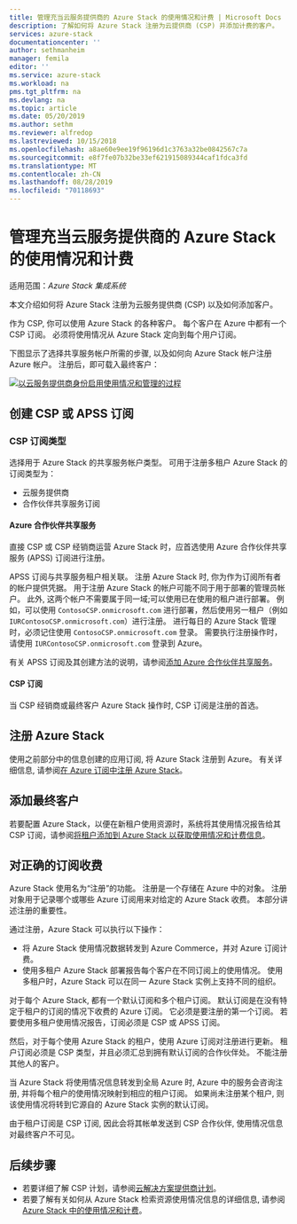 ```yaml
---
title: 管理充当云服务提供商的 Azure Stack 的使用情况和计费 | Microsoft Docs
description: 了解如何将 Azure Stack 注册为云提供商 (CSP) 并添加计费的客户。
services: azure-stack
documentationcenter: ''
author: sethmanheim
manager: femila
editor: ''
ms.service: azure-stack
ms.workload: na
pms.tgt_pltfrm: na
ms.devlang: na
ms.topic: article
ms.date: 05/20/2019
ms.author: sethm
ms.reviewer: alfredop
ms.lastreviewed: 10/15/2018
ms.openlocfilehash: a8ae60e9ee19f96196d1c3763a32be0842567c7a
ms.sourcegitcommit: e8f7fe07b32be33ef621915089344caf1fdca3fd
ms.translationtype: MT
ms.contentlocale: zh-CN
ms.lasthandoff: 08/28/2019
ms.locfileid: "70118693"
---
```

# <a name="manage-usage-and-billing-for-azure-stack-as-a-cloud-service-provider"></a>管理充当云服务提供商的 Azure Stack 的使用情况和计费

适用范围：*Azure Stack 集成系统*

本文介绍如何将 Azure Stack 注册为云服务提供商 (CSP) 以及如何添加客户。

作为 CSP, 你可以使用 Azure Stack 的各种客户。 每个客户在 Azure 中都有一个 CSP 订阅。 必须将使用情况从 Azure Stack 定向到每个用户订阅。

下图显示了选择共享服务帐户所需的步骤, 以及如何向 Azure Stack 帐户注册 Azure 帐户。 注册后，即可载入最终客户：

[![以云服务提供商身份启用使用情况和管理的过程](media/azure-stack-add-manage-billing-as-a-csp/process-add-useage-as-a-csp.png "以云服务提供商身份启用使用情况和管理的过程")](media/azure-stack-add-manage-billing-as-a-csp/process-add-useage-as-a-csp.png#lightbox)

## <a name="create-a-csp-or-apss-subscription"></a>创建 CSP 或 APSS 订阅

### <a name="csp-subscription-types"></a>CSP 订阅类型

选择用于 Azure Stack 的共享服务帐户类型。 可用于注册多租户 Azure Stack 的订阅类型为：

- 云服务提供商
- 合作伙伴共享服务订阅

#### <a name="azure-partner-shared-services"></a>Azure 合作伙伴共享服务

直接 CSP 或 CSP 经销商运营 Azure Stack 时，应首选使用 Azure 合作伙伴共享服务 (APSS) 订阅进行注册。

APSS 订阅与共享服务租户相关联。 注册 Azure Stack 时, 你为作为订阅所有者的帐户提供凭据。 用于注册 Azure Stack 的帐户可能不同于用于部署的管理员帐户。 此外, 这两个帐户不需要属于同一域;可以使用已在使用的租户进行部署。 例如，可以使用 `ContosoCSP.onmicrosoft.com` 进行部署，然后使用另一租户（例如 `IURContosoCSP.onmicrosoft.com`）进行注册。 进行每日的 Azure Stack 管理时，必须记住使用 `ContosoCSP.onmicrosoft.com` 登录。 需要执行注册操作时，请使用 `IURContosoCSP.onmicrosoft.com` 登录到 Azure。

有关 APSS 订阅及其创建方法的说明，请参阅[添加 Azure 合作伙伴共享服务](/partner-center/shared-services)。

#### <a name="csp-subscriptions"></a>CSP 订阅

当 CSP 经销商或最终客户 Azure Stack 操作时, CSP 订阅是注册的首选。

## <a name="register-azure-stack"></a>注册 Azure Stack

使用之前部分中的信息创建的应用订阅, 将 Azure Stack 注册到 Azure。 有关详细信息, 请参阅[在 Azure 订阅中注册 Azure Stack](azure-stack-registration.md)。

## <a name="add-end-customer"></a>添加最终客户

若要配置 Azure Stack，以便在新租户使用资源时，系统将其使用情况报告给其 CSP 订阅，请参阅[将租户添加到 Azure Stack 以获取使用情况和计费信息](azure-stack-csp-howto-register-tenants.md)。

## <a name="charge-the-right-subscriptions"></a>对正确的订阅收费

Azure Stack 使用名为“注册”的功能。 注册是一个存储在 Azure 中的对象。 注册对象用于记录哪个或哪些 Azure 订阅用来对给定的 Azure Stack 收费。 本部分讲述注册的重要性。

通过注册，Azure Stack 可以执行以下操作：

- 将 Azure Stack 使用情况数据转发到 Azure Commerce，并对 Azure 订阅计费。
- 使用多租户 Azure Stack 部署报告每个客户在不同订阅上的使用情况。 使用多租户时，Azure Stack 可以在同一 Azure Stack 实例上支持不同的组织。

对于每个 Azure Stack, 都有一个默认订阅和多个租户订阅。 默认订阅是在没有特定于租户的订阅的情况下收费的 Azure 订阅。 它必须是要注册的第一个订阅。 若要使用多租户使用情况报告，订阅必须是 CSP 或 APSS 订阅。

然后，对于每个使用 Azure Stack 的租户，使用 Azure 订阅对注册进行更新。 租户订阅必须是 CSP 类型，并且必须汇总到拥有默认订阅的合作伙伴处。 不能注册其他人的客户。

当 Azure Stack 将使用情况信息转发到全局 Azure 时, Azure 中的服务会咨询注册, 并将每个租户的使用情况映射到相应的租户订阅。 如果尚未注册某个租户, 则该使用情况将转到它源自的 Azure Stack 实例的默认订阅。

由于租户订阅是 CSP 订阅, 因此会将其帐单发送到 CSP 合作伙伴, 使用情况信息对最终客户不可见。

## <a name="next-steps"></a>后续步骤

- 若要详细了解 CSP 计划，请参阅[云解决方案提供商计划](https://partner.microsoft.com/solutions/microsoft-cloud-solutions)。
- 若要了解有关如何从 Azure Stack 检索资源使用情况信息的详细信息, 请参阅[Azure Stack 中的使用情况和计费](azure-stack-billing-and-chargeback.md)。
